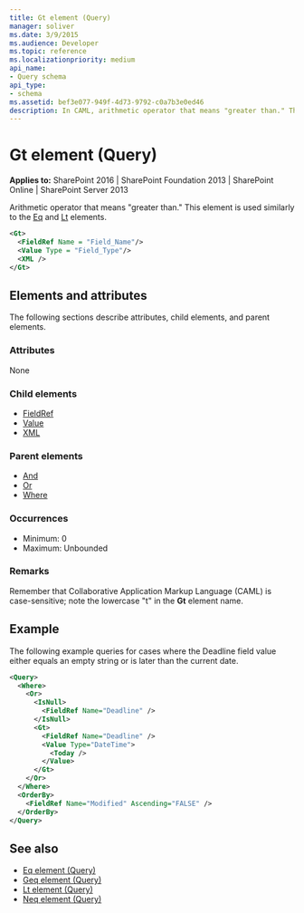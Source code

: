 ```yaml
---
title: Gt element (Query)
manager: soliver
ms.date: 3/9/2015
ms.audience: Developer
ms.topic: reference
ms.localizationpriority: medium
api_name:
- Query schema
api_type:
- schema
ms.assetid: bef3e077-949f-4d73-9792-c0a7b3e0ed46
description: In CAML, arithmetic operator that means "greater than." This element is used similarly to the Eq and Lt elements.
---
```


# Gt element (Query)

**Applies to:** SharePoint 2016 | SharePoint Foundation 2013 | SharePoint Online | SharePoint Server 2013

Arithmetic operator that means "greater than." This element is used similarly to the [Eq](eq-element-query.md) and [Lt](lt-element-query.md) elements.

```XML
<Gt>
  <FieldRef Name = "Field_Name"/>
  <Value Type = "Field_Type"/>
  <XML />
</Gt>
```

## Elements and attributes

The following sections describe attributes, child elements, and parent elements.

### Attributes

None

### Child elements

- [FieldRef](fieldref-element-query.md)
- [Value](value-element-query.md)
- [XML](xml-element.md)

### Parent elements

- [And](and-element-query.md)
- [Or](or-element-query.md)
- [Where](where-element-query.md)

### Occurrences

- Minimum: 0
- Maximum: Unbounded

### Remarks

Remember that Collaborative Application Markup Language (CAML) is case-sensitive; note the lowercase "t" in the **Gt** element name.

## Example

The following example queries for cases where the Deadline field value either equals an empty string or is later than the current date.

```XML
<Query>
  <Where>
    <Or>
      <IsNull>
        <FieldRef Name="Deadline" />
      </IsNull>
      <Gt>
        <FieldRef Name="Deadline" />
        <Value Type="DateTime">
          <Today />
        </Value>
      </Gt>
    </Or>
  </Where>
  <OrderBy>
    <FieldRef Name="Modified" Ascending="FALSE" />
  </OrderBy>
</Query>
```

## See also

- [Eq element (Query)](eq-element-query.md)
- [Geq element (Query)](geq-element-query.md)
- [Lt element (Query)](lt-element-query.md)
- [Neq element (Query)](neq-element-query.md)
